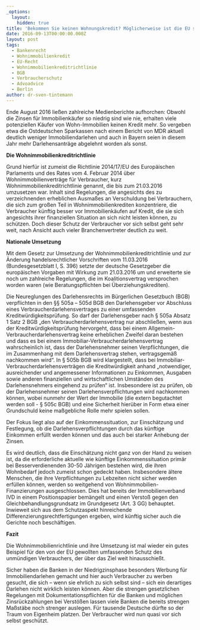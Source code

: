 ```yaml
---
_options:
  layout:
    hidden: true
title: 'Bekommen Sie keinen Wohnungskredit? Möglicherweise ist die EU schuld!'
date: 2016-09-13T00:00:00.000Z
layout: post
tags:
  - Bankenrecht
  - Wohnimmobilienkredit
  - EU-Recht
  - Wohnimmobilienkreditrichtlinie
  - BGB
  - Verbraucherschutz
  - Advoadvice
  - Berlin
author: dr-sven-tintemann
---
```



Ende August 2016 lie&szlig;en zahlreiche Medienberichte aufhorchen: Obwohl die Zinsen f&uuml;r Immobilienk&auml;ufer so niedrig sind wie nie, erhalten viele potenziellen K&auml;ufer von Wohn-Immobilien keinen Kredit mehr. So vergeben etwa die Ostdeutschen Sparkassen nach einem Bericht von MDR aktuell deutlich weniger Immobiliendarlehen und auch in Bayern seien in diesem Jahr mehr Darlehensantr&auml;ge abgelehnt worden als sonst.

**Die Wohnimmobilienkreditrichtlinie**

Grund hierf&uuml;r ist zumeist die Richtlinie 2014/17/EU des Europ&auml;ischen Parlaments und des Rates vom 4. Februar 2014 &uuml;ber Wohnimmobilienvertr&auml;ge f&uuml;r Verbraucher, kurz Wohnimmobilienkreditrichtlinie genannt, die bis zum 21.03.2016 umzusetzen war. Inhalt sind Regelungen, die angesichts des zu verzeichnenden erheblichen Ausma&szlig;es an Verschuldung bei Verbrauchern, die sich zum gro&szlig;en Teil in Wohnimmobilienkrediten konzentriere, die Verbraucher k&uuml;nftig besser vor Immobilienk&auml;ufen auf Kredit, die sie sich angesichts ihrer finanziellen Situation an sich nicht leisten k&ouml;nnen, zu sch&uuml;tzen. Doch dieser Schutz der Verbraucher vor sich selbst geht sehr weit, nach Ansicht auch vieler Branchenvertreter deutlich zu weit.

**Nationale Umsetzung**

Mit dem Gesetz zur Umsetzung der Wohnimmobilienkreditrichtlinie und zur &Auml;nderung handelsrechtlicher Vorschriften vom 11.03.2016 (Bundesgesetzblatt I, S. 396) setzte der deutsche Gesetzgeber die europ&auml;ischen Vorgaben mit Wirkung zum 21.03.2016 um und erweiterte sie noch um zahlreiche Regelungen, die im Koalitionsvertrag versprochen worden waren (wie Beratungspflichten bei &Uuml;berziehungskrediten).

Die Neureglungen des Darlehensrechts im B&uuml;rgerlichen Gesetzbuch (BGB) verpflichten in den &sect;&sect; 505a – 505d BGB den Darlehensgeber vor Abschluss eines Verbraucherdarlehensvertrages zu einer umfassenden Kreditw&uuml;rdigkeitspr&uuml;fung. So darf der Darlehensgeber nach &sect; 505a Absatz 1 Satz 2 BGB „den Verbraucherdarlehensvertrag nur abschlie&szlig;en, wenn aus der Kreditw&uuml;rdigkeitspr&uuml;fung hervorgeht, dass bei einem Allgemein-Verbraucherdarlehensvertrag keine erheblichen Zweifel daran bestehen und dass es bei einem Immobiliar-Verbraucherdarlehensvertrag wahrscheinlich ist, dass der Darlehensnehmer seinen Verpflichtungen, die im Zusammenhang mit dem Darlehensvertrag stehen, vertragsgem&auml;&szlig; nachkommen wird“. In &sect; 505b BGB wird klargestellt, dass bei Immobiliar-Verbraucherdarlehensvertr&auml;gen die Kreditw&uuml;rdigkeit anhand „notwendiger, ausreichender und angemessener Informationen zu Einkommen, Ausgaben sowie anderen finanziellen und wirtschaftlichen Umst&auml;nden des Darlehensnehmers eingehend zu pr&uuml;fen“ ist. Insbesondere ist zu pr&uuml;fen, ob der Darlehensnehmer seinen Darlehensverpflichtungen wird nachkommen k&ouml;nnen, wobei nunmehr der Wert der Immobilie (die extern begutachtet werden soll - &sect; 505c BGB) und eine Sicherheit hier&uuml;ber in Form etwa einer Grundschuld keine ma&szlig;gebliche Rolle mehr spielen sollen.

Der Fokus liegt also auf der Einkommenssituation, zur Einsch&auml;tzung und Festlegung, ob die Darlehensverpflichtungen durch das k&uuml;nftige Einkommen erf&uuml;llt werden k&ouml;nnen und das auch bei starker Anhebung der Zinsen.

Es wird deutlich, dass die Einsch&auml;tzung nicht ganz von der Hand zu weisen ist, da die erforderliche aktuelle wie k&uuml;nftige Einkommenssituation prim&auml;r bei Besserverdienenden 30-50 J&auml;hrigen bestehen wird, die ihren Wohnbedarf jedoch zumeist schon gedeckt haben. Insbesondere &auml;ltere Menschen, die ihre Verpflichtungen zu Lebzeiten nicht sicher werden erf&uuml;llen k&ouml;nnen, werden so weitgehend von Wohnimmobilien-Finanzierungen ausgeschlossen. Dies hat bereits der Immobilienverband IVD in einem Positionspapier bem&auml;ngelt und einen Versto&szlig; gegen den Gleichbehandlungsgrundsatz im Grundgesetz (Art. 3 GG) behauptet. Inwieweit sich aus dem Schutzaspekt hinreichende Differenzierungsrechtfertigungen ergeben, wird k&uuml;nftig sicher auch die Gerichte noch besch&auml;ftigen.

**Fazit**

Die Wohnimmobilienrichtlinie und ihre Umsetzung ist mal wieder ein gutes Beispiel f&uuml;r den von der EU gewollten umfassenden Schutz des unm&uuml;ndigen Verbrauchers, der &uuml;ber das Ziel weit hinausschie&szlig;t.

Sicher haben die Banken in der Niedrigzinsphase besonders Werbung f&uuml;r Immobiliendarlehen gemacht und hier auch Verbraucher zu werben gesucht, die sich – wenn sie ehrlich zu sich selbst sind – sich ein derartiges Darlehen nicht wirklich leisten k&ouml;nnen. Aber die strengen gesetzlichen Regelungen mit Dokumentationspflichten f&uuml;r die Banken und m&ouml;glichen Zinsr&uuml;ckzahlungen bei Verst&ouml;&szlig;en lassen viele Banken die bereits strengen Ma&szlig;st&auml;be noch strenger auslegen. F&uuml;r tausende Deutsche d&uuml;rfte so der Traum von Eigenheim platzen. Der Verbraucher wird nun quasi vor sich selbst gesch&uuml;tzt.